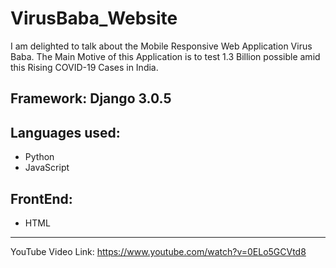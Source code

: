 # VirusBaba_Website

I am delighted to talk about the Mobile Responsive Web Application Virus Baba.
The Main Motive of this Application is to test 1.3 Billion possible amid this Rising COVID-19 Cases in India.
## Framework: Django 3.0.5
## Languages used:
* Python
* JavaScript
## FrontEnd:
* HTML

------------------------------------------------------------------------------------------------------------------------
YouTube Video Link:
https://www.youtube.com/watch?v=0ELo5GCVtd8

